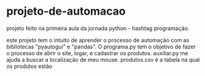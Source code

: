 # projeto-de-automacao
projeto feito na primeira aula da jornada python - hashtag programação.

este projeto tem o intuito de aprender o processo de automação com as bibliotecas "pyautogui" e "pandas".
O programa.py tem o objetivo de fazer o processo de abrir o site, logar, e cadastrar os produtos.
auxiliar.py me ajuda a buscar a localização de meu mouse. 
produtos.csv é a tabela na qual os produtos estão 
